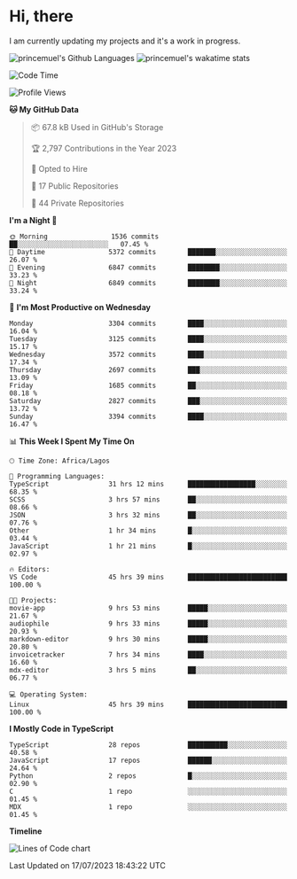 # Hi, there

I am currently updating my projects and it's a work in progress.

![princemuel's Github Languages](https://github-readme-stats.vercel.app/api/top-langs/?username=princemuel&text_color=586069&layout=compact&hide_border=true&title_color=0366d6&count_private=true&include_all_commits=true&theme=tokyonight&show_icons=true)
![princemuel's wakatime stats](https://github-readme-stats.vercel.app/api/wakatime?username=princemuel&text_color=586069&layout=compact&hide_border=true&title_color=0366d6&count_private=true&include_all_commits=true&theme=tokyonight&show_icons=true)

<!--START_SECTION:waka-->
![Code Time](http://img.shields.io/badge/Code%20Time-2%2C654%20hrs%2047%20mins-blue)

![Profile Views](http://img.shields.io/badge/Profile%20Views-30-blue)

**🐱 My GitHub Data** 

> 📦 67.8 kB Used in GitHub's Storage 
 > 
> 🏆 2,797 Contributions in the Year 2023
 > 
> 💼 Opted to Hire
 > 
> 📜 17 Public Repositories 
 > 
> 🔑 44 Private Repositories 
 > 
**I'm a Night 🦉** 

```text
🌞 Morning                1536 commits        ██░░░░░░░░░░░░░░░░░░░░░░░   07.45 % 
🌆 Daytime                5372 commits        ███████░░░░░░░░░░░░░░░░░░   26.07 % 
🌃 Evening                6847 commits        ████████░░░░░░░░░░░░░░░░░   33.23 % 
🌙 Night                  6849 commits        ████████░░░░░░░░░░░░░░░░░   33.24 % 
```
📅 **I'm Most Productive on Wednesday** 

```text
Monday                   3304 commits        ████░░░░░░░░░░░░░░░░░░░░░   16.04 % 
Tuesday                  3125 commits        ████░░░░░░░░░░░░░░░░░░░░░   15.17 % 
Wednesday                3572 commits        ████░░░░░░░░░░░░░░░░░░░░░   17.34 % 
Thursday                 2697 commits        ███░░░░░░░░░░░░░░░░░░░░░░   13.09 % 
Friday                   1685 commits        ██░░░░░░░░░░░░░░░░░░░░░░░   08.18 % 
Saturday                 2827 commits        ███░░░░░░░░░░░░░░░░░░░░░░   13.72 % 
Sunday                   3394 commits        ████░░░░░░░░░░░░░░░░░░░░░   16.47 % 
```


📊 **This Week I Spent My Time On** 

```text
🕑︎ Time Zone: Africa/Lagos

💬 Programming Languages: 
TypeScript               31 hrs 12 mins      █████████████████░░░░░░░░   68.35 % 
SCSS                     3 hrs 57 mins       ██░░░░░░░░░░░░░░░░░░░░░░░   08.66 % 
JSON                     3 hrs 32 mins       ██░░░░░░░░░░░░░░░░░░░░░░░   07.76 % 
Other                    1 hr 34 mins        █░░░░░░░░░░░░░░░░░░░░░░░░   03.44 % 
JavaScript               1 hr 21 mins        █░░░░░░░░░░░░░░░░░░░░░░░░   02.97 % 

🔥 Editors: 
VS Code                  45 hrs 39 mins      █████████████████████████   100.00 % 

🐱‍💻 Projects: 
movie-app                9 hrs 53 mins       █████░░░░░░░░░░░░░░░░░░░░   21.67 % 
audiophile               9 hrs 33 mins       █████░░░░░░░░░░░░░░░░░░░░   20.93 % 
markdown-editor          9 hrs 30 mins       █████░░░░░░░░░░░░░░░░░░░░   20.80 % 
invoicetracker           7 hrs 34 mins       ████░░░░░░░░░░░░░░░░░░░░░   16.60 % 
mdx-editor               3 hrs 5 mins        ██░░░░░░░░░░░░░░░░░░░░░░░   06.77 % 

💻 Operating System: 
Linux                    45 hrs 39 mins      █████████████████████████   100.00 % 
```

**I Mostly Code in TypeScript** 

```text
TypeScript               28 repos            ██████████░░░░░░░░░░░░░░░   40.58 % 
JavaScript               17 repos            ██████░░░░░░░░░░░░░░░░░░░   24.64 % 
Python                   2 repos             █░░░░░░░░░░░░░░░░░░░░░░░░   02.90 % 
C                        1 repo              ░░░░░░░░░░░░░░░░░░░░░░░░░   01.45 % 
MDX                      1 repo              ░░░░░░░░░░░░░░░░░░░░░░░░░   01.45 % 
```



**Timeline**

![Lines of Code chart](https://raw.githubusercontent.com/princemuel/princemuel/main/assets/bar_graph.png)


 Last Updated on 17/07/2023 18:43:22 UTC
<!--END_SECTION:waka-->
